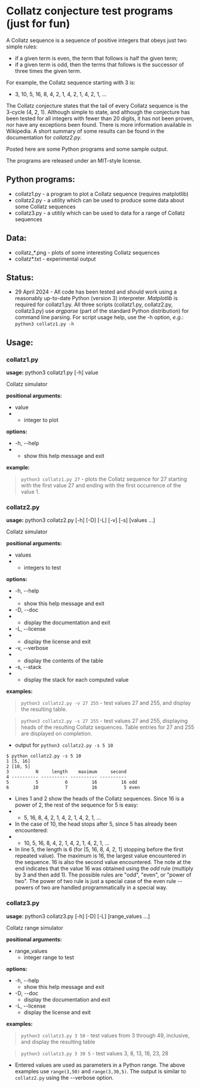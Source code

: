 # Collatz conjecture test programs (just for fun)

A Collatz sequence is a sequence of positive integers that obeys just two simple rules:
+ if a given term is even, the term that follows is half the given term;
+ if a given term is odd, then the terms that follows is the successor of three times the given term.

For example, the Collatz sequence starting with 3 is:
+ 3, 10, 5, 16, 8, 4, 2, 1, 4, 2, 1, 4, 2, 1, ...

The Collatz conjecture states that the tail of every Collatz sequence is the 3-cycle \(4, 2, 1\).  Although simple to state, and although the conjecture has been tested for all integers with fewer than 20 digits, it has not been proven, nor have any exceptions been found.  There is more information available in Wikipedia.  A short summary of some results can be found in the documentation for *collatz2.py*. 

Posted here are some Python programs and some sample output.

The programs are released under an MIT-style license.

## Python programs:
+ collatz1.py - a program to plot a Collatz sequence \(requires matplotlib\)
+ collatz2.py - a utility which can be used to produce some data about some Collatz sequences
+ collatz3.py - a utitily which can be used to data for a range of Collatz sequences

## Data:
+ collatz_\*.png - plots of some interesting Collatz sequences
+ collatz*.txt - experimental output

## Status:
+ 29 April 2024 - All code has been tested and should work using a reasonably up-to-date Python (version 3) interpreter.  *Matplotlib* is required for collatz1.py.  All three scripts (collatz1.py, collatz2.py, collatz3.py) use *argparse* (part of the standard Python distribution) for command line parsing.  For script usage help, use the -h option, *e.g.*:
```python3 collatz1.py -h```

## Usage:
### collatz1.py
__usage:__ python3 collatz1.py \[-h\] value

Collatz simulator

__positional arguments:__
+ value
+ + integer to plot

__options:__
+ -h, --help
+ + show this help message and exit

__example:__
> `python3 collatz1.py 27` - plots the Collatz sequence for 27 starting with the first value 27 and ending with the first occurrence of the value 1.

### collatz2.py
__usage:__ python3 collatz2.py \[-h\] \[-D\] \[-L\] \[-v\] \[-s\] \[values ...\]

Collatz simulator

__positional arguments:__
+ values
+ + integers to test

__options:__
+ -h, --help
+ + show this help message and exit
+ -D, --doc
+ + display the documentation and exit
+ -L, --license
+ + display the license and exit
+ -v, --verbose
+ + display the contents of the table
+ -s, --stack
+ + display the stack for each computed value

__examples:__
> `python3 collatz2.py -v 27 255` - test values 27 and 255, and display the resulting table.

> `python3 collatz2.py -s 27 255` - test values 27 and 255, displaying heads of the resulting Collatz sequences. Table entries for 27 and 255 are displayed on completion.
+ output for `python3 collatz2.py -s 5 10`
```
$ python collatz2.py -s 5 10
1 [5, 16]
2 [10, 5]
3          N     length    maximum     second
4 ---------- ---------- ---------- ----------
5          5          6         16         16 odd
6         10          7         16          5 even
```
+ Lines 1 and 2 show the heads of the Collatz sequences.  Since 16 is a power of 2, the rest of the sequence for 5 is easy:
+ + 5, 16, 8, 4, 2, 1, 4, 2, 1, 4, 2, 1, ...
+ In the case of 10, the head stops after 5, since 5 has already been encountered:
+ + 10, 5, 16, 8, 4, 2, 1, 4, 2, 1, 4, 2, 1, ...
+ In line 5, the length is 6 (for \[5, 16, 8, 4, 2, 1\] stopping before the first repeated value).  The maximum is 16, the largest value encountered in the sequence.  16 is also the second value encountered.  The note at the end indicates that the value 16 was obtained using the _odd_ rule (multiply by 3 and then add 1).  The possible rules are "odd", "even", or "power of two".  The power of two rule is just a special case of the even rule -- powers of two are handled programmatically in a special way.

### collatz3.py
__usage__: python3 collatz3.py \[-h\] \[-D\] \[-L\] \[range_values ...\]

Collatz range simulator

__positional arguments:__
+ range_values
  + integer range to test

__options:__
+ -h, --help
  + show this help message and exit
+ -D, --doc
  + display the documentation and exit
+ -L, --license
  + display the license and exit

__examples:__
> `python3 collatz3.py 3 50` - test values from 3 through 49, inclusive, and display the resulting table

> `python3 collatz3.py 3 30 5` - test values 3, 8, 13, 18, 23, 28
+ Entered values are used as parameters in a Python range. The above examples use `range(3,50)` and `range(3,30,5)`.  The output is similar to `collatz2.py` using the --verbose option.
